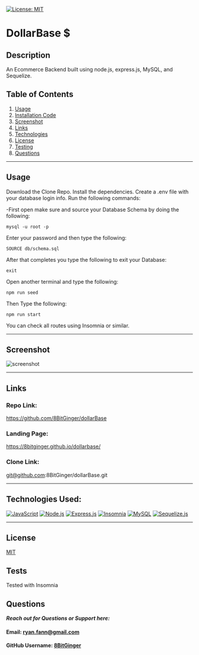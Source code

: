 
<a id="badges"></a>
[![License: MIT](https://img.shields.io/badge/License-MIT-yellow.svg)](https://opensource.org/licenses/MIT)


# DollarBase $

## Description
An Ecommerce Backend built using node.js, express.js, MySQL, and Sequelize. 



## Table of Contents
1. [Usage](#usage)
2. [Installation Code](#installation)
3. [Screenshot](#screenshot)
4. [Links](#links)
5. [Technologies](#tech)
6. [License](#license)
7. [Testing](#tests)
8. [Questions](#support)

---

<a id="usage"></a>
## Usage
Download the Clone Repo.  Install the dependencies.  Create a .env file with your database login info.  Run the following commands:

<a id="installation"></a>
-First open make sure and source your Database Schema by doing the following:
```
mysql -u root -p
```
Enter your password and then type the following:
```
SOURCE db/schema.sql
```
After that completes you type the following to exit your Database:
```
exit
```
Open another terminal and type the following:
```
npm run seed
```
Then Type the following:
```
npm run start
```

You can check all routes using Insomnia or similar.

---


<a id="screenshot"></a>
## Screenshot
![screenshot](./assets/images/screenshot-dollarbase.png)

---

<a id="links"></a>
## Links
### Repo Link:
 https://github.com/8BitGinger/dollarBase
### Landing Page:
https://8bitginger.github.io/dollarbase/
### Clone Link:
git@github.com:8BitGinger/dollarBase.git

---

<a id="tech"></a>
## Technologies Used:
[![JavaScript](https://img.shields.io/badge/JavaScript-F7DF1E?style=for-the-badge&logo=javascript&logoColor=black)]()
[![Node.js](https://img.shields.io/badge/Node.js-43853D?style=for-the-badge&logo=node.js&logoColor=white)]()
[![Express.js](https://img.shields.io/badge/Express-000000.svg?style=for-the-badge&logo=Express&logoColor=white)]()
[![Insomnia](https://img.shields.io/badge/Insomnia-4000BF.svg?style=for-the-badge&logo=Insomnia&logoColor=white)]()
[![MySQL](https://img.shields.io/badge/MySQL-00000F?style=for-the-badge&logo=mysql&logoColor=white)]()
[![Sequelize.js](https://img.shields.io/badge/sequelize-323330?style=for-the-badge&logo=sequelize&logoColor=blue)]()

---

<a id="license"></a>
## License
[MIT](https://opensource.org/licenses/MIT)


<a id="tests"></a>
## Tests
Tested with Insomnia


<a id="support"></a>
## Questions
***Reach out for Questions or Support here:***
#### Email: ryan.fann@gmail.com
#### GitHub Username: [8BitGinger](https://github.com/8BitGinger)

